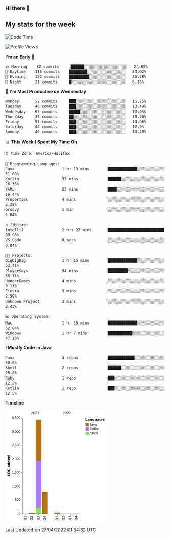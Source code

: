 ### Hi there 👋

## My stats for the week
<!--START_SECTION:waka-->
![Code Time](http://img.shields.io/badge/Code%20Time-184%20hrs%2013%20mins-blue)

![Profile Views](http://img.shields.io/badge/Profile%20Views-7-blue)

**I'm an Early 🐤** 

```text
🌞 Morning    82 commits     ██████░░░░░░░░░░░░░░░░░░░   24.05% 
🌆 Daytime    116 commits    ████████░░░░░░░░░░░░░░░░░   34.02% 
🌃 Evening    122 commits    █████████░░░░░░░░░░░░░░░░   35.78% 
🌙 Night      21 commits     █░░░░░░░░░░░░░░░░░░░░░░░░   6.16%

```
📅 **I'm Most Productive on Wednesday** 

```text
Monday       52 commits     ███░░░░░░░░░░░░░░░░░░░░░░   15.25% 
Tuesday      46 commits     ███░░░░░░░░░░░░░░░░░░░░░░   13.49% 
Wednesday    67 commits     █████░░░░░░░░░░░░░░░░░░░░   19.65% 
Thursday     35 commits     ██░░░░░░░░░░░░░░░░░░░░░░░   10.26% 
Friday       51 commits     ███░░░░░░░░░░░░░░░░░░░░░░   14.96% 
Saturday     44 commits     ███░░░░░░░░░░░░░░░░░░░░░░   12.9% 
Sunday       46 commits     ███░░░░░░░░░░░░░░░░░░░░░░   13.49%

```


📊 **This Week I Spent My Time On** 

```text
⌚︎ Time Zone: America/Halifax

💬 Programming Languages: 
Java                     1 hr 13 mins        █████████████░░░░░░░░░░░░   51.68% 
Kotlin                   37 mins             ██████░░░░░░░░░░░░░░░░░░░   26.36% 
YAML                     23 mins             ████░░░░░░░░░░░░░░░░░░░░░   16.44% 
Properties               4 mins              ░░░░░░░░░░░░░░░░░░░░░░░░░   3.28% 
Groovy                   1 min               ░░░░░░░░░░░░░░░░░░░░░░░░░   1.04%

🔥 Editors: 
IntelliJ                 2 hrs 22 mins       █████████████████████████   99.96% 
VS Code                  0 secs              ░░░░░░░░░░░░░░░░░░░░░░░░░   0.04%

🐱‍💻 Projects: 
DigDigDig                1 hr 15 mins        █████████████░░░░░░░░░░░░   53.41% 
PlayerSays               54 mins             █████████░░░░░░░░░░░░░░░░   38.11% 
HungerGames              4 mins              ░░░░░░░░░░░░░░░░░░░░░░░░░   3.11% 
Fiesta                   3 mins              ░░░░░░░░░░░░░░░░░░░░░░░░░   2.59% 
Unknown Project          3 mins              ░░░░░░░░░░░░░░░░░░░░░░░░░   2.43%

💻 Operating System: 
Mac                      1 hr 15 mins        █████████████░░░░░░░░░░░░   52.84% 
Windows                  1 hr 7 mins         ███████████░░░░░░░░░░░░░░   47.16%

```

**I Mostly Code in Java** 

```text
Java                     4 repos             ████████████░░░░░░░░░░░░░   50.0% 
Shell                    2 repos             ██████░░░░░░░░░░░░░░░░░░░   25.0% 
Ruby                     1 repo              ███░░░░░░░░░░░░░░░░░░░░░░   12.5% 
Kotlin                   1 repo              ███░░░░░░░░░░░░░░░░░░░░░░   12.5%

```


**Timeline**

![Chart not found](https://raw.githubusercontent.com/lyndseyy/lyndseyy/main/charts/bar_graph.png) 


 Last Updated on 27/04/2022 01:34:32 UTC
<!--END_SECTION:waka-->